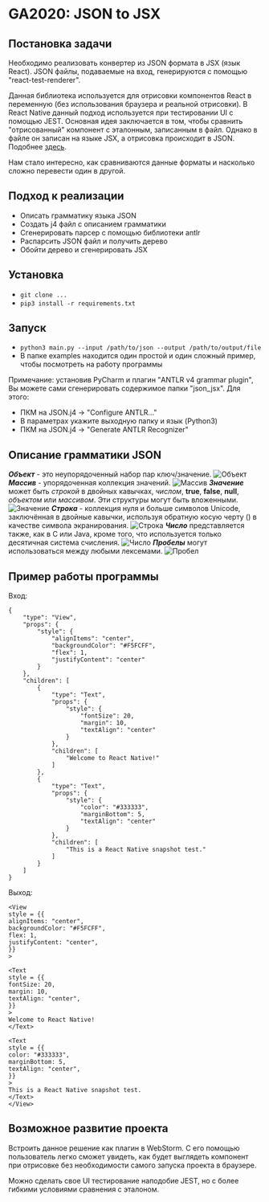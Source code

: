 # GA2020: JSON to JSX

## Постановка задачи

Необходимо реализовать конвертер из JSON формата в JSX (язык React). JSON файлы, подаваемые на вход, генерируются с помощью 
"react-test-renderer". 

Данная библиотека используется для отрисовки компонентов React в переменную (без использования 
браузера и реальной отрисовки). В React Native данный подход используется при тестировании UI с помощью JEST. 
Основная идея заключается в том, чтобы сравнить "отрисованный" компонент с эталонным, записанным в файл. 
Однако в файле он записан на языке JSX, а отрисовка происходит в JSON. Подобнее 
[здесь](https://jestjs.io/docs/ru/tutorial-react-native).

Нам стало интересно, как сравниваются данные форматы и насколько сложно перевести один в другой.

## Подход к реализации

- Описать грамматику языка JSON
- Создать j4 файл с описанием грамматики
- Сгенерировать парсер с помощью библиотеки antlr
- Распарсить JSON файл и получить дерево
- Обойти дерево и сгенерировать JSX

## Установка

- `git clone ...`
- `pip3 install -r requirements.txt`

## Запуск

- `python3 main.py --input /path/to/json --output /path/to/output/file`
- В папке examples находится один простой и один сложный пример, чтобы посмотреть на работу программы

Примечание: установив PyСharm и плагин "ANTLR v4 grammar plugin", Вы можете сами сгенерировать содержимое папки "json_jsx".
Для этого:
- ПКМ на JSON.j4 -> "Configure ANTLR..."
- В параметрах укажите выходную папку и язык (Python3)
- ПКМ на JSON.j4 -> "Generate ANTLR Recognizer"

## Описание грамматики JSON
***Объект*** - это неупорядоченный набор пар ключ/значение.
![Объект](json_diagrams/object.png "Объект")
***Массив*** - упорядоченная коллекция значений.
![Массив](json_diagrams/array.png "Массив")
***Значение*** может быть *строкой* в двойных кавычках, *числом*, **true**, **false**, **null**, *объектом* или *массивом*. 
Эти структуры могут быть вложенными.
![Значение](json_diagrams/value.png "Значение")
***Строка*** - коллекция нуля и больше символов Unicode, заключённая в двойные кавычки, используя обратную косую черту (\) в качестве символа экранирования.
![Строка](json_diagrams/string.png "Строка")
***Число*** представляется также, как в C или Java, кроме того, что используется только десятичная система счисления.
![Число](json_diagrams/number.png "Число")
***Пробелы*** могут использоваться между любыми лексемами.
![Пробел](json_diagrams/whitespace.png "Пробел")

## Пример работы программы

Вход: 
>
    {
        "type": "View",
        "props": {
            "style": {
                "alignItems": "center",
                "backgroundColor": "#F5FCFF",
                "flex": 1,
                "justifyContent": "center"
            }
        },
        "children": [
            {
                "type": "Text",
                "props": {
                    "style": {
                        "fontSize": 20,
                        "margin": 10,
                        "textAlign": "center"
                    }
                },
                "children": [
                    "Welcome to React Native!"
                ]
            },
            {
                "type": "Text",
                "props": {
                    "style": {
                        "color": "#333333",
                        "marginBottom": 5,
                        "textAlign": "center"
                    }
                },
                "children": [
                    "This is a React Native snapshot test."
                ]
            }
        ]
    }
    
Выход:

>
    <View
    style = {{
    alignItems: "center",
    backgroundColor: "#F5FCFF",
    flex: 1,
    justifyContent: "center",
    }}
    >
    
    <Text
    style = {{
    fontSize: 20,
    margin: 10,
    textAlign: "center",
    }}
    >
    Welcome to React Native!
    </Text>
    
    <Text
    style = {{
    color: "#333333",
    marginBottom: 5,
    textAlign: "center",
    }}
    >
    This is a React Native snapshot test.
    </Text>
    </View>

## Возможное развитие проекта

Встроить данное решение как плагин в WebStorm. С его помощью пользователь легко сможет увидеть, как будет выглядеть
компонент при отрисовке без необходимости самого запуска проекта в браузере.

Можно сделать свое UI тестирование наподобие JEST, но с более гибкими условиями сравнения с эталоном.
 